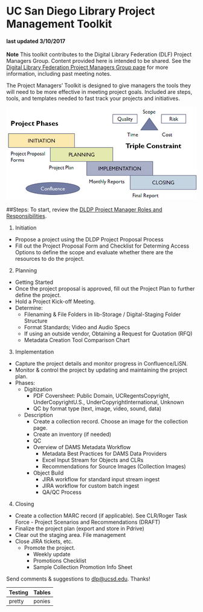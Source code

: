 # UC San Diego Library Project Management Toolkit
#### last updated 3/10/2017

**Note** This toolkit contributes to the Digital Library Federation (DLF) Project Managers Group.  Content provided here is intended to be shared.  See the [Digital Library Federation Project Managers Group page](http://www.diglib.org/groups/pmg/) for more information, including past meeting notes.

The Project Managers’ Toolkit is designed to give managers the tools they will need to be more effective in meeting project goals.  Included are steps, tools, and templates needed to fast track your projects and initiatives.


  ![PM Process Overview](/DLP_PM.jpg)


##Steps:
To start, review the [DLDP Project Manager Roles and Responsibilities](project-managers-toolkit/pm-roles-and-responsibilities).

1. Initiation
  - Propose a project using the DLDP Project Proposal Process
  - Fill out the Project Proposal Form and Checklist for Determing Access Options to define the scope and evaluate whether there are the resources to do the project.
2. Planning
  * Getting Started
  * Once the project proposal is approved, fill out the Project Plan to further define the project.
  * Hold a Project Kick-off Meeting.
  * Determine:
    * Filenaming & File Folders in lib-Storage / Digital-Staging Folder Structure
    * Format Standards; Video and Audio Specs
    * If using an outside vendor, Obtaining a Request for Quotation (RFQ)
    * Metadata Creation Tool Comparison Chart
3. Implementation
  * Capture the project details and monitor progress in Confluence/LiSN.
  * Monitor & control the project by updating and maintaining the project plan.
  * Phases:
    * Digitization
      * PDF Coversheet: Public Domain, UCRegentsCopyright, UnderCopyrightU.S., UnderCopyrightInternational, Unknown
      * QC by format type (text, image, video, sound, data)
    * Description
      * Create a collection record.  Choose an image for the collection page.
      * Create an inventory (if needed)
      * QC
      * Overview of DAMS Metadata Workflow
        * Metadata Best Practices for DAMS Data Providers
        * Excel Input Stream for Objects and CLRs
        * Recommendations for Source Images (Collection Images)
      *  Object Build
         * JIRA workflow for standard input stream ingest
         * JIRA workflow for custom batch ingest
         * QA/QC Process
4. Closing
  * Create a collection MARC record (if applicable).  See CLR/Roger Task Force - Project Scenarios and Recommendations (DRAFT)
  * Finalize the project plan (export and store in Pdrive)
  * Clear out the staging area.  File management
  * Close JIRA tickets, etc.
    * Promote the project.
      * Weekly update
      * Promotions Checklist
      * Sample Collection Promotion Info Sheet

Send comments & suggestions to [dlp@ucsd.edu](mailto:dlp@ucsd.edu).  Thanks!

|Testing|Tables|
|---|---|
|pretty|ponies|
